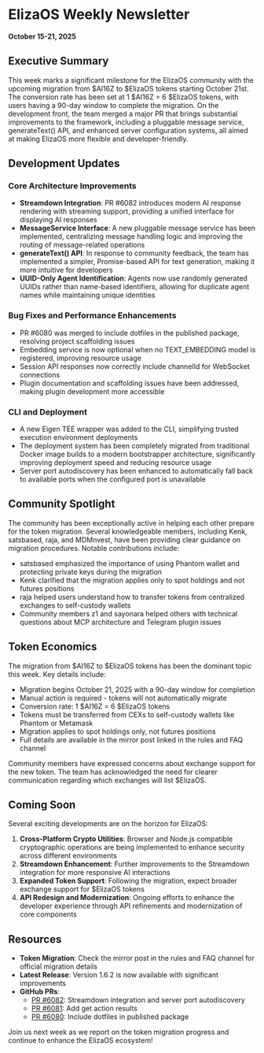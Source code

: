 # ElizaOS Weekly Newsletter
**October 15-21, 2025**

## Executive Summary

This week marks a significant milestone for the ElizaOS community with the upcoming migration from $AI16Z to $ElizaOS tokens starting October 21st. The conversion rate has been set at 1 $AI16Z = 6 $ElizaOS tokens, with users having a 90-day window to complete the migration. On the development front, the team merged a major PR that brings substantial improvements to the framework, including a pluggable message service, generateText() API, and enhanced server configuration systems, all aimed at making ElizaOS more flexible and developer-friendly.

## Development Updates

### Core Architecture Improvements
- **Streamdown Integration**: PR #6082 introduces modern AI response rendering with streaming support, providing a unified interface for displaying AI responses
- **MessageService Interface**: A new pluggable message service has been implemented, centralizing message handling logic and improving the routing of message-related operations
- **generateText() API**: In response to community feedback, the team has implemented a simpler, Promise-based API for text generation, making it more intuitive for developers
- **UUID-Only Agent Identification**: Agents now use randomly generated UUIDs rather than name-based identifiers, allowing for duplicate agent names while maintaining unique identities

### Bug Fixes and Performance Enhancements
- PR #6080 was merged to include dotfiles in the published package, resolving project scaffolding issues
- Embedding service is now optional when no TEXT_EMBEDDING model is registered, improving resource usage
- Session API responses now correctly include channelId for WebSocket connections
- Plugin documentation and scaffolding issues have been addressed, making plugin development more accessible

### CLI and Deployment
- A new Eigen TEE wrapper was added to the CLI, simplifying trusted execution environment deployments
- The deployment system has been completely migrated from traditional Docker image builds to a modern bootstrapper architecture, significantly improving deployment speed and reducing resource usage
- Server port autodiscovery has been enhanced to automatically fall back to available ports when the configured port is unavailable

## Community Spotlight

The community has been exceptionally active in helping each other prepare for the token migration. Several knowledgeable members, including Kenk, satsbased, raja, and MDMnvest, have been providing clear guidance on migration procedures. Notable contributions include:

- satsbased emphasized the importance of using Phantom wallet and protecting private keys during the migration
- Kenk clarified that the migration applies only to spot holdings and not futures positions
- raja helped users understand how to transfer tokens from centralized exchanges to self-custody wallets
- Community members z1 and sayonara helped others with technical questions about MCP architecture and Telegram plugin issues

## Token Economics

The migration from $AI16Z to $ElizaOS tokens has been the dominant topic this week. Key details include:

- Migration begins October 21, 2025 with a 90-day window for completion
- Manual action is required - tokens will not automatically migrate
- Conversion rate: 1 $AI16Z = 6 $ElizaOS tokens
- Tokens must be transferred from CEXs to self-custody wallets like Phantom or Metamask
- Migration applies to spot holdings only, not futures positions
- Full details are available in the mirror post linked in the rules and FAQ channel

Community members have expressed concerns about exchange support for the new token. The team has acknowledged the need for clearer communication regarding which exchanges will list $ElizaOS.

## Coming Soon

Several exciting developments are on the horizon for ElizaOS:

1. **Cross-Platform Crypto Utilities**: Browser and Node.js compatible cryptographic operations are being implemented to enhance security across different environments
2. **Streamdown Enhancement**: Further improvements to the Streamdown integration for more responsive AI interactions
3. **Expanded Token Support**: Following the migration, expect broader exchange support for $ElizaOS tokens
4. **API Redesign and Modernization**: Ongoing efforts to enhance the developer experience through API refinements and modernization of core components

## Resources

- **Token Migration**: Check the mirror post in the rules and FAQ channel for official migration details
- **Latest Release**: Version 1.6.2 is now available with significant improvements
- **GitHub PRs**:
  - [PR #6082](https://github.com/elizaOS/eliza/pull/6082): Streamdown integration and server port autodiscovery
  - [PR #6081](https://github.com/elizaOS/eliza/pull/6081): Add get action results
  - [PR #6080](https://github.com/elizaOS/eliza/pull/6080): Include dotfiles in published package

Join us next week as we report on the token migration progress and continue to enhance the ElizaOS ecosystem!